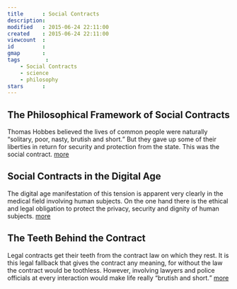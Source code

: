 ```yaml
---
title      : Social Contracts
description: 
modified   : 2015-06-24 22:11:00
created    : 2015-06-24 22:11:00
viewcount  : 
id         : 
gmap       : 
tags        :
    - Social Contracts
    - science
    - philosophy
stars      : 
---
```


## The Philosophical Framework of Social Contracts

Thomas Hobbes believed the lives of common people were naturally <q>solitary, poor, nasty, brutish and short.</q> But they gave up some of their liberties in return for security and protection from the state. This was the <span class="hilite">social contract</span>. [more](Philosophical-Framework-of-Social-Contracts)

## Social Contracts in the Digital Age

The digital age manifestation of this tension is apparent very clearly in the medical field involving human subjects. On the one hand there is the ethical and legal obligation to protect the privacy, security and dignity of human subjects.  [more](Social-Contracts-in-the-Digital-Age)

## The Teeth Behind the Contract

Legal contracts get their teeth from the contract law on which they rest. It is this legal fallback that gives the contract any meaning, for without the law the contract would be toothless. However, involving lawyers and police officials at every interaction would make life really <q>brutish and short.</q> [more](Teeth-Behind-the-Contract)
